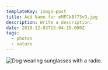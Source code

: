 ```yaml
---
templateKey: image-post
title: Add Name for mMFCkBf73vO.jpg
description: Write a description.
date: 2018-12-03T15:04:10.000Z
tags:
  - photos
  - nature
---
```

![Dog wearing sunglasses with a radio.](/img/mMFCkBf73vO.jpg)

